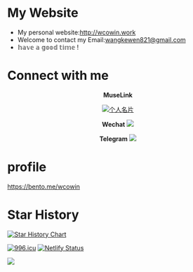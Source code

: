 # My Website

- My personal website:http://wcowin.work
- Welcome to contact my Email:wangkewen821@gmail.com
- 𝕙𝕒𝕧𝕖 𝕒 𝕘𝕠𝕠𝕕 𝕥𝕚𝕞𝕖 !

<!-- ![](https://cn.mcecy.com/image/20221229/67d6c67f951fe04606acc08a1e77a81e.png) -->



# Connect with me


<center>

**MuseLink**
<p>
  
  <a href="https://muselink.cc/Wcowin" target="_blank">
    <img src="https://cn.mcecy.com/image/20230822/24afe45d85f111894db6db75d74d1f1d.png" alt="个人名片">
  </a>
</p>

**Wechat**
![](https://cn.mcecy.com/image/20230824/cd167d41c4713ccef99cfaecbe5e9c9d.jpg)

**Telegram**
![](https://cn.mcecy.com/image/20230824/7a889e12d7e1a0966d1cff9801644ebf.jpg)  

</center>

# profile
https://bento.me/wcowin


# Star History

[![Star History Chart](https://api.star-history.com/svg?repos=Wcowin/Wcowin.github.io&type=Date)](https://star-history.com/#Wcowin/Wcowin.github.io&Date)



<a href="https://996.icu"><img src="https://img.shields.io/badge/link-996.icu-red.svg" alt="996.icu" /></a>
[![Netlify Status](https://api.netlify.com/api/v1/badges/dae80b95-9b90-4970-a825-e5c020674ee7/deploy-status)](https://app.netlify.com/sites/wcowin/deploys)

![](https://cdn.jsdelivr.net/gh/Andre601/devins-badges@v3.x-mkdocs-material/assets/cozy/built-with/mkdocs-material_vector.svg)

